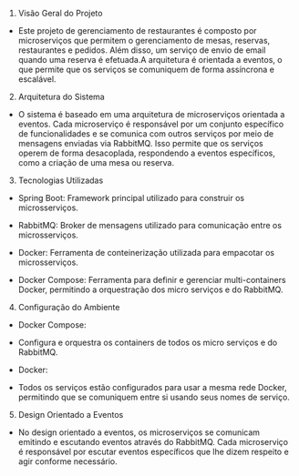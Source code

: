 1. Visão Geral do Projeto

- Este projeto de gerenciamento de restaurantes é composto por microserviços que permitem o gerenciamento de mesas, reservas, restaurantes e pedidos. Além disso, um serviço de envio de email quando uma reserva é efetuada.A arquitetura é orientada a eventos, o que permite que os serviços se comuniquem de forma assíncrona e escalável.

2. Arquitetura do Sistema

- O sistema é baseado em uma arquitetura de microserviços orientada a eventos. Cada microserviço é responsável por um conjunto específico de funcionalidades e se comunica com outros serviços por meio de mensagens enviadas via RabbitMQ. Isso permite que os serviços operem de forma desacoplada, respondendo a eventos específicos, como a criação de uma mesa ou reserva.

3. Tecnologias Utilizadas

- Spring Boot: Framework principal utilizado para construir os microsserviços.

- RabbitMQ: Broker de mensagens utilizado para comunicação entre os microsserviços.

- Docker: Ferramenta de conteinerização utilizada para empacotar os microsserviços.
  
- Docker Compose: Ferramenta para definir e gerenciar multi-containers Docker, permitindo a orquestração dos micro serviços e do RabbitMQ.

4. Configuração do Ambiente

- Docker Compose:
- Configura e orquestra os containers de todos os micro serviços e do RabbitMQ.

- Docker:
- Todos os serviços estão configurados para usar a mesma rede Docker, permitindo que se comuniquem entre si usando seus nomes de serviço.

5. Design Orientado a Eventos

- No design orientado a eventos, os microserviços se comunicam emitindo e escutando eventos através do RabbitMQ. Cada microserviço é responsável por escutar eventos específicos que lhe dizem respeito e agir conforme necessário.
